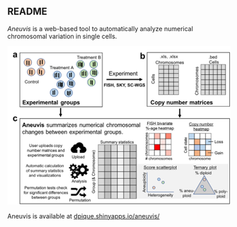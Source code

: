 ## README

*Aneuvis* is a web-based tool to automatically analyze numerical chromosomal variation in single cells.

![img1](www/aneuvis_layout.png)

Aneuvis is available at [dpique.shinyapps.io/aneuvis/](https://dpique.shinyapps.io/aneuvis/)
